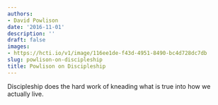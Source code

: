 ```yaml
---
authors:
- David Powlison
date: '2016-11-01'
description: ''
draft: false
images:
- https://hcti.io/v1/image/116ee1de-f43d-4951-8490-bc4d728dc7db
slug: powlison-on-discipleship
title: Powlison on Discipleship
---
```


Discipleship does the hard work of kneading what is true into how we actually live.